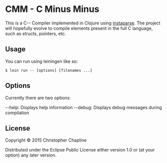 # CMM - C Minus Minus

This is a C-- Compiler implemented in Clojure using
[instaparse](https://github.com/Engelberg/instaparse). The project will hopefully evolve to compile
elements present in the full C language, such as structs, pointers, etc.

## Usage

You can run using leiningen like so:

    $ lein run -- [options] [filenames ...]

## Options

Currently there are two options:

  --help: Displays help information
  --debug: Displays debug messages during compilation

## License

Copyright © 2015 Christopher Chapline

Distributed under the Eclipse Public License either version 1.0 or (at
your option) any later version.

